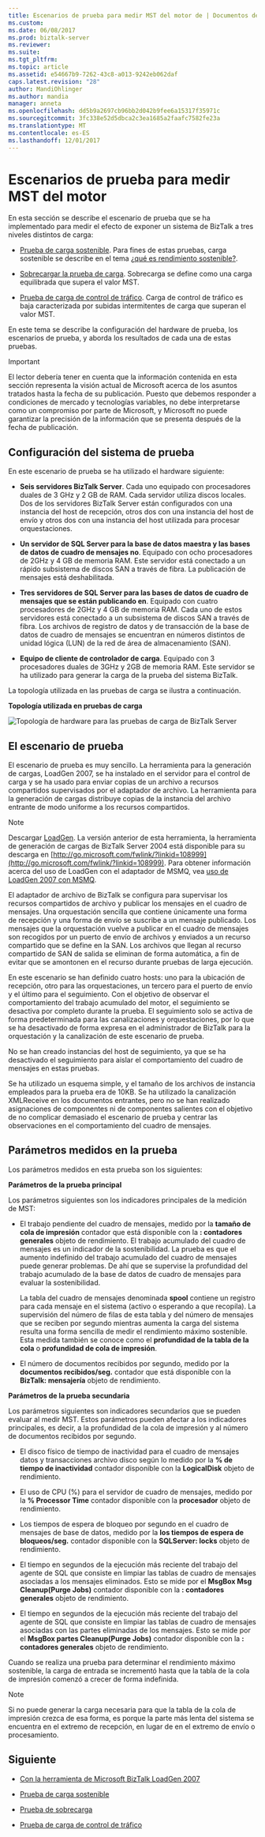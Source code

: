 ```yaml
---
title: Escenarios de prueba para medir MST del motor de | Documentos de Microsoft
ms.custom: 
ms.date: 06/08/2017
ms.prod: biztalk-server
ms.reviewer: 
ms.suite: 
ms.tgt_pltfrm: 
ms.topic: article
ms.assetid: e54667b9-7262-43c8-a013-9242eb062daf
caps.latest.revision: "28"
author: MandiOhlinger
ms.author: mandia
manager: anneta
ms.openlocfilehash: dd5b9a2697cb96bb2d042b9fee6a15317f35971c
ms.sourcegitcommit: 3fc338e52d5dbca2c3ea1685a2faafc7582fe23a
ms.translationtype: MT
ms.contentlocale: es-ES
ms.lasthandoff: 12/01/2017
---
```

# <a name="test-scenarios-for-measuring-mst-of-the-engine"></a>Escenarios de prueba para medir MST del motor
En esta sección se describe el escenario de prueba que se ha implementado para medir el efecto de exponer un sistema de BizTalk a tres niveles distintos de carga:  
  
-   [Prueba de carga sostenible](../core/sustainable-load-test.md). Para fines de estas pruebas, carga sostenible se describe en el tema [¿qué es rendimiento sostenible?](../core/what-is-sustainable-performance.md).  
  
-   [Sobrecargar la prueba de carga](../core/overdrive-load-test.md). Sobrecarga se define como una carga equilibrada que supera el valor MST.  
  
-   [Prueba de carga de control de tráfico](../core/floodgate-load-test.md). Carga de control de tráfico es baja caracterizada por subidas intermitentes de carga que superan el valor MST.  
  
 En este tema se describe la configuración del hardware de prueba, los escenarios de prueba, y aborda los resultados de cada una de estas pruebas.  
  
> [!IMPORTANT]
>  El lector debería tener en cuenta que la información contenida en esta sección representa la visión actual de Microsoft acerca de los asuntos tratados hasta la fecha de su publicación. Puesto que debemos responder a condiciones de mercado y tecnologías variables, no debe interpretarse como un compromiso por parte de Microsoft, y Microsoft no puede garantizar la precisión de la información que se presenta después de la fecha de publicación.  
  
## <a name="test-system-configuration"></a>Configuración del sistema de prueba  
 En este escenario de prueba se ha utilizado el hardware siguiente:  
  
-   **Seis servidores BizTalk Server**. Cada uno equipado con procesadores duales de 3 GHz y 2 GB de RAM. Cada servidor utiliza discos locales. Dos de los servidores BizTalk Server están configurados con una instancia del host de recepción, otros dos con una instancia del host de envío y otros dos con una instancia del host utilizada para procesar orquestaciones.  
  
-   **Un servidor de SQL Server para la base de datos maestra y las bases de datos de cuadro de mensajes no**. Equipado con ocho procesadores de 2GHz y 4 GB de memoria RAM. Este servidor está conectado a un rápido subsistema de discos SAN a través de fibra. La publicación de mensajes está deshabilitada.  
  
-   **Tres servidores de SQL Server para las bases de datos de cuadro de mensajes que se están publicando en**. Equipado con cuatro procesadores de 2GHz y 4 GB de memoria RAM. Cada uno de estos servidores está conectado a un subsistema de discos SAN a través de fibra. Los archivos de registro de datos y de transacción de la base de datos de cuadro de mensajes se encuentran en números distintos de unidad lógica (LUN) de la red de área de almacenamiento (SAN).  
  
-   **Equipo de cliente de controlador de carga**. Equipado con 3 procesadores duales de 3GHz y 2GB de memoria RAM. Este servidor se ha utilizado para generar la carga de la prueba del sistema BizTalk.  
  
 La topología utilizada en las pruebas de carga se ilustra a continuación.  
  
 **Topología utilizada en pruebas de carga**  
  
 ![Topología de hardware para las pruebas de carga de BizTalk Server](../core/media/bts06-msttopology.gif "BTS06_MSTTopology")  
  
## <a name="the-test-scenario"></a>El escenario de prueba  
 El escenario de prueba es muy sencillo. La herramienta para la generación de cargas, LoadGen 2007, se ha instalado en el servidor para el control de carga y se ha usado para enviar copias de un archivo a recursos compartidos supervisados por el adaptador de archivo. La herramienta para la generación de cargas distribuye copias de la instancia del archivo entrante de modo uniforme a los recursos compartidos.  
  
> [!NOTE]
>  Descargar [LoadGen](https://www.microsoft.com/download/details.aspx?id=14925). La versión anterior de esta herramienta, la herramienta de generación de cargas de BizTalk Server 2004 está disponible para su descarga en [http://go.microsoft.com/fwlink/?linkid=108999](http://go.microsoft.com/fwlink/?linkid=108999). Para obtener información acerca del uso de LoadGen con el adaptador de MSMQ, vea [uso de LoadGen 2007 con MSMQ](../core/using-loadgen-2007-with-msmq.md).  
  
 El adaptador de archivo de BizTalk se configura para supervisar los recursos compartidos de archivo y publicar los mensajes en el cuadro de mensajes. Una orquestación sencilla que contiene únicamente una forma de recepción y una forma de envío se suscribe a un mensaje publicado. Los mensajes que la orquestación vuelve a publicar en el cuadro de mensajes son recogidos por un puerto de envío de archivos y enviados a un recurso compartido que se define en la SAN. Los archivos que llegan al recurso compartido de SAN de salida se eliminan de forma automática, a fin de evitar que se amontonen en el recurso durante pruebas de larga ejecución.  
  
 En este escenario se han definido cuatro hosts: uno para la ubicación de recepción, otro para las orquestaciones, un tercero para el puerto de envío y el último para el seguimiento. Con el objetivo de observar el comportamiento del trabajo acumulado del motor, el seguimiento se desactiva por completo durante la prueba. El seguimiento solo se activa de forma predeterminada para las canalizaciones y orquestaciones, por lo que se ha desactivado de forma expresa en el administrador de BizTalk para la orquestación y la canalización de este escenario de prueba.  
  
 No se han creado instancias del host de seguimiento, ya que se ha desactivado el seguimiento para aislar el comportamiento del cuadro de mensajes en estas pruebas.  
  
 Se ha utilizado un esquema simple, y el tamaño de los archivos de instancia empleados para la prueba era de 10KB. Se ha utilizado la canalización XMLReceive en los documentos entrantes, pero no se han realizado asignaciones de componentes ni de componentes salientes con el objetivo de no complicar demasiado el escenario de prueba y centrar las observaciones en el comportamiento del cuadro de mensajes.  
  
## <a name="parameters-measured-in-the-test"></a>Parámetros medidos en la prueba  
 Los parámetros medidos en esta prueba son los siguientes:  
  
 **Parámetros de la prueba principal**  
  
 Los parámetros siguientes son los indicadores principales de la medición de MST:  
  
-   El trabajo pendiente del cuadro de mensajes, medido por la **tamaño de cola de impresión** contador que está disponible con la **: contadores generales** objeto de rendimiento. El trabajo acumulado del cuadro de mensajes es un indicador de la sostenibilidad. La prueba es que el aumento indefinido del trabajo acumulado del cuadro de mensajes puede generar problemas. De ahí que se supervise la profundidad del trabajo acumulado de la base de datos de cuadro de mensajes para evaluar la sostenibilidad.  
  
     La tabla del cuadro de mensajes denominada **spool** contiene un registro para cada mensaje en el sistema (activo o esperando a que recopila). La supervisión del número de filas de esta tabla y del número de mensajes que se reciben por segundo mientras aumenta la carga del sistema resulta una forma sencilla de medir el rendimiento máximo sostenible. Esta medida también se conoce como el **profundidad de la tabla de la cola** o **profundidad de cola de impresión**.  
  
-   El número de documentos recibidos por segundo, medido por la **documentos recibidos/seg.** contador que está disponible con la **BizTalk: mensajería** objeto de rendimiento.  
  
 **Parámetros de la prueba secundaria**  
  
 Los parámetros siguientes son indicadores secundarios que se pueden evaluar al medir MST. Estos parámetros pueden afectar a los indicadores principales, es decir, a la profundidad de la cola de impresión y al número de documentos recibidos por segundo.  
  
-   El disco físico de tiempo de inactividad para el cuadro de mensajes datos y transacciones archivo disco según lo medido por la **% de tiempo de inactividad** contador disponible con la **LogicalDisk** objeto de rendimiento.  
  
-   El uso de CPU (%) para el servidor de cuadro de mensajes, medido por la **% Processor Time** contador disponible con la **procesador** objeto de rendimiento.  
  
-   Los tiempos de espera de bloqueo por segundo en el cuadro de mensajes de base de datos, medido por la **los tiempos de espera de bloqueos/seg.** contador disponible con la **SQLServer: locks** objeto de rendimiento.  
  
-   El tiempo en segundos de la ejecución más reciente del trabajo del agente de SQL que consiste en limpiar las tablas de cuadro de mensajes asociadas a los mensajes eliminados. Esto se mide por el **MsgBox Msg Cleanup(Purge Jobs)** contador disponible con la **: contadores generales** objeto de rendimiento.  
  
-   El tiempo en segundos de la ejecución más reciente del trabajo del agente de SQL que consiste en limpiar las tablas de cuadro de mensajes asociadas con las partes eliminadas de los mensajes. Esto se mide por el **MsgBox partes Cleanup(Purge Jobs)** contador disponible con la **: contadores generales** objeto de rendimiento.  
  
 Cuando se realiza una prueba para determinar el rendimiento máximo sostenible, la carga de entrada se incrementó hasta que la tabla de la cola de impresión comenzó a crecer de forma indefinida.  
  
> [!NOTE]
>  Si no puede generar la carga necesaria para que la tabla de la cola de impresión crezca de esa forma, es porque la parte más lenta del sistema se encuentra en el extremo de recepción, en lugar de en el extremo de envío o procesamiento.  
  

## <a name="next"></a>Siguiente
  
-   [Con la herramienta de Microsoft BizTalk LoadGen 2007](../core/using-the-microsoft-biztalk-loadgen-2007-tool.md)  
  
-   [Prueba de carga sostenible](../core/sustainable-load-test.md)  
  
-   [Prueba de sobrecarga](../core/overdrive-load-test.md)  
  
-   [Prueba de carga de control de tráfico](../core/floodgate-load-test.md)